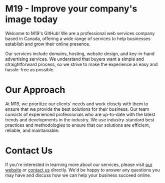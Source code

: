 # M19 - Improve your company's image today
Welcome to M19's GitHub! We are a professional web services company based in Canada, offering a wide range of services to help businesses establish and grow their online presence.

Our services include domains, hosting, website design, and key-in-hand advertising services. We understand that buyers want a simple and straightforward process, so we strive to make the experience as easy and hassle-free as possible.

# Our Approach
At M19, we prioritize our clients' needs and work closely with them to ensure that we provide the best solutions for their business. Our team consists of experienced professionals who are up-to-date with the latest trends and developments in the industry. We use industry-standard best practices and methodologies to ensure that our solutions are efficient, reliable, and maintainable.

# Contact Us
If you're interested in learning more about our services, please visit [our website](https://m19.ca/contact) or [contact us](mailto:hello@m19.ca) directly. We'd be happy to answer any questions you may have and discuss how we can help your business succeed online.
